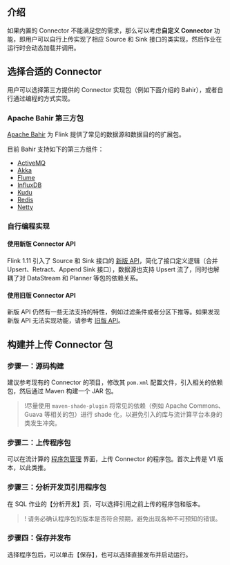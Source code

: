 ## 介绍
如果内置的 Connector 不能满足您的需求，那么可以考虑**自定义 Connector** 功能，即用户可以自行上传实现了相应 Source 和 Sink 接口的类实现，然后作业在运行时会动态加载并调用。

## 选择合适的 Connector
用户可以选择第三方提供的 Connector 实现包（例如下面介绍的 Bahir），或者自行通过编程的方式实现。

### Apache Bahir 第三方包
[Apache Bahir](https://bahir.apache.org/) 为 Flink 提供了常见的数据源和数据目的的扩展包。

目前 Bahir 支持如下的第三方组件：
- [ActiveMQ](https://bahir.apache.org/docs/flink/current/flink-streaming-activemq/)
- [Akka](https://bahir.apache.org/docs/flink/current/flink-streaming-akka)
- [Flume](https://bahir.apache.org/docs/flink/current/flink-streaming-flume/)
- [InfluxDB](https://bahir.apache.org/docs/flink/current/flink-streaming-influxdb/)
- [Kudu](https://bahir.apache.org/docs/flink/current/flink-streaming-kudu/)
- [Redis](https://bahir.apache.org/docs/flink/current/flink-streaming-redis/)
- [Netty](https://bahir.apache.org/docs/flink/current/flink-streaming-netty/)

### 自行编程实现
#### 使用新版 Connector API
Flink 1.11 引入了 Source 和 Sink 接口的 [新版 API](https://ci.apache.org/projects/flink/flink-docs-release-1.11/zh/dev/table/sourceSinks.html)，简化了接口定义逻辑（合并 Upsert、Retract、Append Sink 接口），数据源也支持 Upsert 流了，同时也解耦了对 DataStream 和 Planner 等包的依赖关系。

#### 使用旧版 Connector API
新版 API 仍然有一些无法支持的特性，例如过滤条件或者分区下推等。如果发现新版 API 无法实现功能，请参考 [旧版 API](https://ci.apache.org/projects/flink/flink-docs-release-1.11/zh/dev/table/legacySourceSinks.html)。

## 构建并上传 Connector 包
### 步骤一：源码构建
建议参考现有的 Connector 的项目，修改其 `pom.xml` 配置文件，引入相关的依赖包，然后通过 Maven 构建一个 JAR 包。
>!尽量使用 `maven-shade-plugin` 将常见的依赖（例如 Apache Commons、Guava 等相关的包）进行 shade 化，以避免引入的库与流计算平台本身的类发生冲突。

### 步骤二：上传程序包
可以在流计算的 [程序包管理](https://console.cloud.tencent.com/oceanus/resource) 界面，上传 Connector 的程序包。首次上传是 V1 版本，以此类推。

### 步骤三：分析开发页引用程序包
在 SQL 作业的【分析开发】页，可以选择引用之前上传的程序包和版本。
> ! 请务必确认程序包的版本是否符合预期，避免出现各种不可预知的错误。

### 步骤四：保存并发布
选择程序包后，可以单击【保存】，也可以选择直接发布并启动运行。
